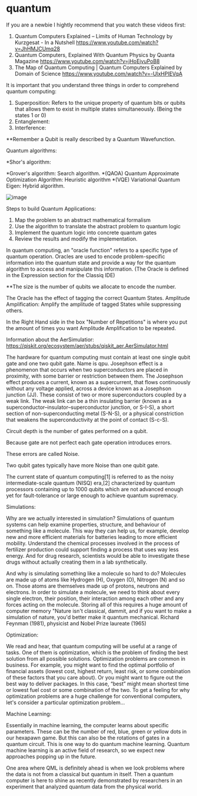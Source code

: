 # quantum

If you are a newbie I hightly recommend that you watch these videos first:
1. Quantum Computers Explained – Limits of Human Technology by Kurzgesat - In a Nutshell   https://www.youtube.com/watch?v=JhHMJCUmq28 
2. Quantum Computers, Explained With Quantum Physics by Quanta Magazine    https://www.youtube.com/watch?v=jHoEjvuPoB8
3. The Map of Quantum Computing | Quantum Computers Explained by Domain of Science  https://www.youtube.com/watch?v=-UlxHPIEVqA

It is important that you understand three things in order to comprehend quantum computing:
1. Superposition: Refers to the unique property of quantum bits or qubits that allows them to exist in multiple states simultaneously. (Being the states 1 or 0)
2. Entanglement:
3. Interference: 

**Remember a Qubit is really described by a Quantum Wavefunction. 

Quantum algorithms:

*Shor's algorithm:

*Grover's algorithm: Search algorithm.
*(QAOA) Quantum Approximate Optimization Algorithm: Heuristic algorithm
*(VQE) Variational Quantum Eigen: Hybrid algorithm.

![image](https://github.com/daniperil/quantum/assets/24758279/2ae49988-a155-4877-8d27-53125f2453c4)

Steps to build Quantum Applications:
1. Map the problem to an abstract mathematical formalism
2. Use the algorithm to translate the abstract problem to quantum logic
3. Implement the quantum logic into concrete quantum gates
4. Review the results and modify the implementation.

In quantum computing, an "oracle function" refers to a specific type of quantum operation. Oracles are used to encode problem-specific information into the quantum state and provide a way for the quantum algorithm to access and manipulate this information. (The Oracle is defined in the Expression section for the Classiq IDE)

**The size is the number of qubits we allocate to encode the number. 

The Oracle has the effect of tagging the correct Quantum States. 
Amplitude Amplification: Amplify the amplitude of tagged States while suppressing others.

In the Right Hand side in the box "Number of Repetitions" is where you put the amount of times you want Amplitude Amplification to be repeated. 

Information about the AerSimulatior: https://qiskit.org/ecosystem/aer/stubs/qiskit_aer.AerSimulator.html

The hardware for quantum computing must contain at least one single qubit gate and one two qubit gate. Name is qpu.
Josephson effect is a phenomenon that occurs when two superconductors are placed in proximity, with some barrier or restriction between them.
The Josephson effect produces a current, known as a supercurrent, that flows continuously without any voltage applied, across a device known as a Josephson junction (JJ). These consist of two or more superconductors coupled by a weak link. The weak link can be a thin insulating barrier (known as a superconductor–insulator–superconductor junction, or S-I-S), a short section of non-superconducting metal (S-N-S), or a physical constriction that weakens the superconductivity at the point of contact (S-c-S).

Circuit depth is the number of gates performed on a qubit.

Because gate are not perfect each gate operation introduces errors. 

These errors are called Noise.

Two qubit gates typically have more Noise than one qubit gate.

The current state of quantum computing[1] is referred to as the noisy intermediate-scale quantum (NISQ) era,[2] characterized by quantum processors containing up to 1000 qubits which are not advanced enough yet for fault-tolerance or large enough to achieve quantum supremacy.


Simulations: 

Why are we actually interested in simulation? Simulations of quantum systems can help examine properties, structure, and behaviour of something like a molecule. This way they can help us, for example, develop new and more efficient materials for batteries leading to more efficient mobility. Understand the chemical processes involved in the process of fertilizer production could support finding a process that uses way less energy. And for drug research, scientists would be able to investigate these drugs without actually creating them in a lab synthetically.

And why is simulating something like a molecule so hard to do? Molecules are made up of atoms like Hydrogen (H), Oxygen (O), Nitrogen (N) and so on. Those atoms are themselves made up of protons, neutrons and electrons. In order to simulate a molecule, we need to think about every single electron, their position, their interaction among each other and any forces acting on the molecule. Storing all of this requires a huge amount of computer memory
"Nature isn't classical, dammit, and if you want to make a simulation of nature, you'd better make it quantum mechanical. 
Richard Feynman (1981), physicist and Nobel Prize laureate (1965)

Optimization:

We read and hear, that quantum computing will be useful at a range of tasks. One of them is optimization, which is the problem of finding the best solution from all possible solutions. Optimization problems are common in business. For example, you might want to find the optimal portfolio of financial assets (lowest cost, highest return, least risk, or some combination of these factors that you care about). Or you might want to figure out the best way to deliver packages. In this case, “best” might mean shortest time or lowest fuel cost or some combination of the two. To get a feeling for why optimization problems are a huge challenge for conventional computers, let's consider a particular optimization problem...

Machine Learning:

Essentially in machine learning, the computer learns about specific parameters. These can be the number of red, blue, green or yellow dots in our hexapawn game. But this can also be the rotations of gates in a quantum circuit. This is one way to do quantum machine learning. Quantum machine learning is an active field of research, so we expect new approaches popping up in the future.

One area where QML is definitely ahead is when we look problems where the data is not from a classical but quantum in itself. Then a quantum computer is here to shine as recently demonstrated by researchers in an experiment that analyzed quantum data from the physical world.
